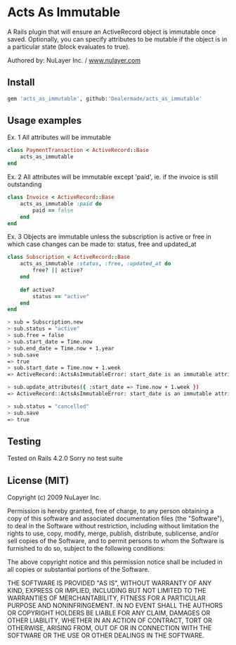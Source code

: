 Acts As Immutable
=================

A Rails plugin that will ensure an ActiveRecord object is immutable once
saved. Optionally, you can specify attributes to be mutable if the object
is in a particular state (block evaluates to true).

Authored by: NuLayer Inc. / www.nulayer.com


Install
-------
```ruby
gem 'acts_as_immutable', github:'Dealermade/acts_as_immutable'
```

Usage examples
--------------

Ex. 1 All attributes will be immutable
```ruby
class PaymentTransaction < ActiveRecord::Base
    acts_as_immutable
end
```

Ex. 2
All attributes will be immutable except 'paid',
ie. if the invoice is still outstanding
```ruby
class Invoice < ActiveRecord::Base
    acts_as_immutable :paid do
        paid == false
    end
end
```

Ex. 3
Objects are immutable unless the subscription is
active or free in which case changes can be made
to: status, free and updated_at
```ruby
class Subscription < ActiveRecord::Base
    acts_as_immutable :status, :free, :updated_at do
        free? || active?
    end
        
    def active?
        status == "active"
    end
end
```

```bash
> sub = Subscription.new
> sub.status = "active"
> sub.free = false
> sub.start_date = Time.now
> sub.end_date = Time.now + 1.year
> sub.save
=> true
> sub.start_date = Time.now + 1.week
=> ActiveRecord::ActsAsImmutableError: start_date is an immutable attribute

> sub.update_attributes({ :start_date => Time.now + 1.week })
=> ActiveRecord::ActsAsImmutableError: start_date is an immutable attribute

> sub.status = "cancelled"
> sub.save
=> true
```

Testing
-------

Tested on Rails 4.2.0
Sorry no test suite


License (MIT)
-------------
Copyright (c) 2009 NuLayer Inc.

Permission is hereby granted, free of charge, to any person obtaining a copy
of this software and associated documentation files (the "Software"), to deal
in the Software without restriction, including without limitation the rights
to use, copy, modify, merge, publish, distribute, sublicense, and/or sell
copies of the Software, and to permit persons to whom the Software is
furnished to do so, subject to the following conditions:

The above copyright notice and this permission notice shall be included in
all copies or substantial portions of the Software.

THE SOFTWARE IS PROVIDED "AS IS", WITHOUT WARRANTY OF ANY KIND, EXPRESS OR
IMPLIED, INCLUDING BUT NOT LIMITED TO THE WARRANTIES OF MERCHANTABILITY,
FITNESS FOR A PARTICULAR PURPOSE AND NONINFRINGEMENT. IN NO EVENT SHALL THE
AUTHORS OR COPYRIGHT HOLDERS BE LIABLE FOR ANY CLAIM, DAMAGES OR OTHER
LIABILITY, WHETHER IN AN ACTION OF CONTRACT, TORT OR OTHERWISE, ARISING FROM,
OUT OF OR IN CONNECTION WITH THE SOFTWARE OR THE USE OR OTHER DEALINGS IN
THE SOFTWARE.
